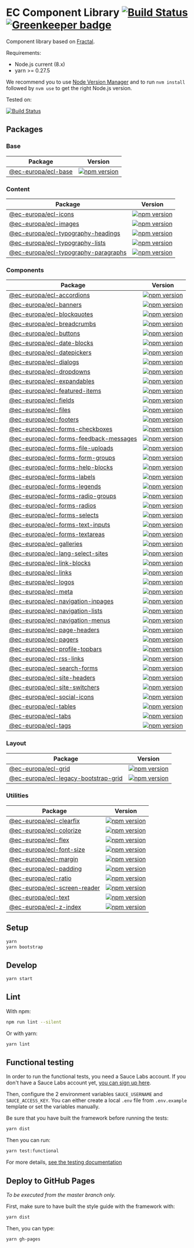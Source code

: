 # EC Component Library [![Build Status](https://travis-ci.org/ec-europa/europa-component-library.svg?branch=master)](https://travis-ci.org/ec-europa/europa-component-library) [![Greenkeeper badge](https://badges.greenkeeper.io/ec-europa/europa-component-library.svg)](https://greenkeeper.io/)

Component library based on [Fractal](http://fractal.build/).

Requirements:
- Node.js current (8.x)
- yarn >= 0.27.5

We recommend you to use [Node Version Manager](https://github.com/creationix/nvm) and to run `nvm install` followed by `nvm use` to get the right Node.js version.

Tested on:

[![Build Status](https://saucelabs.com/browser-matrix/europa-component-library.svg)](https://saucelabs.com/u/europa-component-library)

## Packages

### Base

| Package | Version |
|-------- |-------- |
| [@ec-europa/ecl-base](framework/base) | [![npm version](https://badge.fury.io/js/%40ec-europa%2Fecl-base.svg)](https://badge.fury.io/js/%40ec-europa%2Fecl-base) |

### Content

| Package | Version |
|-------- |-------- |
| [@ec-europa/ecl-icons](framework/content/ecl-icons) | [![npm version](https://badge.fury.io/js/%40ec-europa%2Fecl-icons.svg)](https://badge.fury.io/js/%40ec-europa%2Fecl-icons) |
| [@ec-europa/ecl-images](framework/content/ecl-images) | [![npm version](https://badge.fury.io/js/%40ec-europa%2Fecl-images.svg)](https://badge.fury.io/js/%40ec-europa%2Fecl-images) |
| [@ec-europa/ecl-typography-headings](framework/content/ecl-typography/ecl-typography-headings) | [![npm version](https://badge.fury.io/js/%40ec-europa%2Fecl-typography-headings.svg)](https://badge.fury.io/js/%40ec-europa%2Fecl-typography-headings) |
| [@ec-europa/ecl-typography-lists](framework/content/ecl-typography/ecl-typography-lists) | [![npm version](https://badge.fury.io/js/%40ec-europa%2Fecl-typography-lists.svg)](https://badge.fury.io/js/%40ec-europa%2Fecl-typography-lists) |
| [@ec-europa/ecl-typography-paragraphs](framework/content/ecl-typography/ecl-typography-paragraphs) | [![npm version](https://badge.fury.io/js/%40ec-europa%2Fecl-typography-paragraphs.svg)](https://badge.fury.io/js/%40ec-europa%2Fecl-typography-paragraphs) |

### Components

| Package | Version |
|-------- |-------- |
| [@ec-europa/ecl-accordions](framework/components/ecl-accordions) | [![npm version](https://badge.fury.io/js/%40ec-europa%2Fecl-accordions.svg)](https://badge.fury.io/js/%40ec-europa%2Fecl-accordions) |
| [@ec-europa/ecl-banners](framework/components/ecl-banners) | [![npm version](https://badge.fury.io/js/%40ec-europa%2Fecl-banners.svg)](https://badge.fury.io/js/%40ec-europa%2Fecl-banners) |
| [@ec-europa/ecl-blockquotes](framework/components/ecl-blockquotes) | [![npm version](https://badge.fury.io/js/%40ec-europa%2Fecl-blockquotes.svg)](https://badge.fury.io/js/%40ec-europa%2Fecl-blockquotes) |
| [@ec-europa/ecl-breadcrumbs](framework/components/ecl-breadcrumbs) | [![npm version](https://badge.fury.io/js/%40ec-europa%2Fecl-breadcrumbs.svg)](https://badge.fury.io/js/%40ec-europa%2Fecl-breadcrumbs) |
| [@ec-europa/ecl-buttons](framework/components/ecl-buttons) | [![npm version](https://badge.fury.io/js/%40ec-europa%2Fecl-buttons.svg)](https://badge.fury.io/js/%40ec-europa%2Fecl-buttons) |
| [@ec-europa/ecl-date-blocks](framework/components/ecl-date-blocks) | [![npm version](https://badge.fury.io/js/%40ec-europa%2Fecl-date-blocks.svg)](https://badge.fury.io/js/%40ec-europa%2Fecl-date-blocks) |
| [@ec-europa/ecl-datepickers](framework/components/ecl-datepickers) | [![npm version](https://badge.fury.io/js/%40ec-europa%2Fecl-datepickers.svg)](https://badge.fury.io/js/%40ec-europa%2Fecl-datepickers) |
| [@ec-europa/ecl-dialogs](framework/components/ecl-dialogs) | [![npm version](https://badge.fury.io/js/%40ec-europa%2Fecl-dialogs.svg)](https://badge.fury.io/js/%40ec-europa%2Fecl-dialogs) |
| [@ec-europa/ecl-dropdowns](framework/components/ecl-dropdowns) | [![npm version](https://badge.fury.io/js/%40ec-europa%2Fecl-dropdowns.svg)](https://badge.fury.io/js/%40ec-europa%2Fecl-dropdowns) |
| [@ec-europa/ecl-expandables](framework/components/ecl-expandables) | [![npm version](https://badge.fury.io/js/%40ec-europa%2Fecl-expandables.svg)](https://badge.fury.io/js/%40ec-europa%2Fecl-expandables) |
| [@ec-europa/ecl-featured-items](framework/components/ecl-featured-items) | [![npm version](https://badge.fury.io/js/%40ec-europa%2Fecl-featured-items.svg)](https://badge.fury.io/js/%40ec-europa%2Fecl-featured-items) |
| [@ec-europa/ecl-fields](framework/components/ecl-fields) | [![npm version](https://badge.fury.io/js/%40ec-europa%2Fecl-fields.svg)](https://badge.fury.io/js/%40ec-europa%2Fecl-fields) |
| [@ec-europa/ecl-files](framework/components/ecl-files) | [![npm version](https://badge.fury.io/js/%40ec-europa%2Fecl-files.svg)](https://badge.fury.io/js/%40ec-europa%2Fecl-files) |
| [@ec-europa/ecl-footers](framework/components/ecl-footers) | [![npm version](https://badge.fury.io/js/%40ec-europa%2Fecl-footers.svg)](https://badge.fury.io/js/%40ec-europa%2Fecl-footers) |
| [@ec-europa/ecl-forms-checkboxes](framework/components/ecl-forms/ecl-forms-checkboxes) | [![npm version](https://badge.fury.io/js/%40ec-europa%2Fecl-forms-checkboxes.svg)](https://badge.fury.io/js/%40ec-europa%2Fecl-forms-checkboxes) |
| [@ec-europa/ecl-forms-feedback-messages](framework/components/ecl-forms/ecl-forms-feedback-messages) | [![npm version](https://badge.fury.io/js/%40ec-europa%2Fecl-forms-feedback-messages.svg)](https://badge.fury.io/js/%40ec-europa%2Fecl-forms-feedback-messages) |
| [@ec-europa/ecl-forms-file-uploads](framework/components/ecl-forms/ecl-forms-file-uploads) | [![npm version](https://badge.fury.io/js/%40ec-europa%2Fecl-forms-file-uploads.svg)](https://badge.fury.io/js/%40ec-europa%2Fecl-forms-file-uploads) |
| [@ec-europa/ecl-forms-form-groups](framework/components/ecl-forms/ecl-forms-form-groups) | [![npm version](https://badge.fury.io/js/%40ec-europa%2Fecl-forms-form-groups.svg)](https://badge.fury.io/js/%40ec-europa%2Fecl-forms-form-groups) |
| [@ec-europa/ecl-forms-help-blocks](framework/components/ecl-forms/ecl-forms-help-blocks) | [![npm version](https://badge.fury.io/js/%40ec-europa%2Fecl-forms-help-blocks.svg)](https://badge.fury.io/js/%40ec-europa%2Fecl-forms-help-blocks) |
| [@ec-europa/ecl-forms-labels](framework/components/ecl-forms/ecl-forms-labels) | [![npm version](https://badge.fury.io/js/%40ec-europa%2Fecl-forms-labels.svg)](https://badge.fury.io/js/%40ec-europa%2Fecl-forms-labels) |
| [@ec-europa/ecl-forms-legends](framework/components/ecl-forms/ecl-forms-legends) | [![npm version](https://badge.fury.io/js/%40ec-europa%2Fecl-forms-legends.svg)](https://badge.fury.io/js/%40ec-europa%2Fecl-forms-legends) |
| [@ec-europa/ecl-forms-radio-groups](framework/components/ecl-forms/ecl-forms-radio-groups) | [![npm version](https://badge.fury.io/js/%40ec-europa%2Fecl-forms-radio-groups.svg)](https://badge.fury.io/js/%40ec-europa%2Fecl-forms-radio-groups) |
| [@ec-europa/ecl-forms-radios](framework/components/ecl-forms/ecl-forms-radios) | [![npm version](https://badge.fury.io/js/%40ec-europa%2Fecl-forms-radios.svg)](https://badge.fury.io/js/%40ec-europa%2Fecl-forms-radios) |
| [@ec-europa/ecl-forms-selects](framework/components/ecl-forms/ecl-forms-selects) | [![npm version](https://badge.fury.io/js/%40ec-europa%2Fecl-forms-selects.svg)](https://badge.fury.io/js/%40ec-europa%2Fecl-forms-selects) |
| [@ec-europa/ecl-forms-text-inputs](framework/components/ecl-forms/ecl-forms-text-inputs) | [![npm version](https://badge.fury.io/js/%40ec-europa%2Fecl-forms-text-inputs.svg)](https://badge.fury.io/js/%40ec-europa%2Fecl-forms-text-inputs) |
| [@ec-europa/ecl-forms-textareas](framework/components/ecl-forms/ecl-forms-textareas) | [![npm version](https://badge.fury.io/js/%40ec-europa%2Fecl-forms-textareas.svg)](https://badge.fury.io/js/%40ec-europa%2Fecl-forms-textareas) |
| [@ec-europa/ecl-galleries](framework/components/ecl-galleries) | [![npm version](https://badge.fury.io/js/%40ec-europa%2Fecl-galleries.svg)](https://badge.fury.io/js/%40ec-europa%2Fecl-galleries) |
| [@ec-europa/ecl-lang-select-sites](framework/components/ecl-lang-select-sites) | [![npm version](https://badge.fury.io/js/%40ec-europa%2Fecl-lang-select-sites.svg)](https://badge.fury.io/js/%40ec-europa%2Fecl-lang-select-sites) |
| [@ec-europa/ecl-link-blocks](framework/components/ecl-link-blocks) | [![npm version](https://badge.fury.io/js/%40ec-europa%2Fecl-link-blocks.svg)](https://badge.fury.io/js/%40ec-europa%2Fecl-link-blocks) |
| [@ec-europa/ecl-links](framework/components/ecl-links) | [![npm version](https://badge.fury.io/js/%40ec-europa%2Fecl-links.svg)](https://badge.fury.io/js/%40ec-europa%2Fecl-links) |
| [@ec-europa/ecl-logos](framework/components/ecl-logos) | [![npm version](https://badge.fury.io/js/%40ec-europa%2Fecl-logos.svg)](https://badge.fury.io/js/%40ec-europa%2Fecl-logos) |
| [@ec-europa/ecl-meta](framework/components/ecl-meta) | [![npm version](https://badge.fury.io/js/%40ec-europa%2Fecl-meta.svg)](https://badge.fury.io/js/%40ec-europa%2Fecl-meta) |
| [@ec-europa/ecl-navigation-inpages](framework/components/ecl-navigation/ecl-navigation-inpages) | [![npm version](https://badge.fury.io/js/%40ec-europa%2Fecl-navigation-inpages.svg)](https://badge.fury.io/js/%40ec-europa%2Fecl-navigation-inpages) |
| [@ec-europa/ecl-navigation-lists](framework/components/ecl-navigation/ecl-navigation-lists) | [![npm version](https://badge.fury.io/js/%40ec-europa%2Fecl-navigation-lists.svg)](https://badge.fury.io/js/%40ec-europa%2Fecl-navigation-lists) |
| [@ec-europa/ecl-navigation-menus](framework/components/ecl-navigation/ecl-navigation-menus) | [![npm version](https://badge.fury.io/js/%40ec-europa%2Fecl-navigation-menus.svg)](https://badge.fury.io/js/%40ec-europa%2Fecl-navigation-menus) |
| [@ec-europa/ecl-page-headers](framework/components/ecl-page-headers) | [![npm version](https://badge.fury.io/js/%40ec-europa%2Fecl-page-headers.svg)](https://badge.fury.io/js/%40ec-europa%2Fecl-page-headers) |
| [@ec-europa/ecl-pagers](framework/components/ecl-pagers) | [![npm version](https://badge.fury.io/js/%40ec-europa%2Fecl-pagers.svg)](https://badge.fury.io/js/%40ec-europa%2Fecl-pagers) |
| [@ec-europa/ecl-profile-topbars](framework/components/ecl-profile-topbars) | [![npm version](https://badge.fury.io/js/%40ec-europa%2Fecl-profile-topbars.svg)](https://badge.fury.io/js/%40ec-europa%2Fecl-profile-topbars) |
| [@ec-europa/ecl-rss-links](framework/components/ecl-rss-links) | [![npm version](https://badge.fury.io/js/%40ec-europa%2Fecl-rss-links.svg)](https://badge.fury.io/js/%40ec-europa%2Fecl-rss-links) |
| [@ec-europa/ecl-search-forms](framework/components/ecl-search-forms) | [![npm version](https://badge.fury.io/js/%40ec-europa%2Fecl-search-forms.svg)](https://badge.fury.io/js/%40ec-europa%2Fecl-search-forms) |
| [@ec-europa/ecl-site-headers](framework/components/ecl-site-headers) | [![npm version](https://badge.fury.io/js/%40ec-europa%2Fecl-site-headers.svg)](https://badge.fury.io/js/%40ec-europa%2Fecl-site-headers) |
| [@ec-europa/ecl-site-switchers](framework/components/ecl-site-switchers) | [![npm version](https://badge.fury.io/js/%40ec-europa%2Fecl-site-switchers.svg)](https://badge.fury.io/js/%40ec-europa%2Fecl-site-switchers) |
| [@ec-europa/ecl-social-icons](framework/components/ecl-social-icons) | [![npm version](https://badge.fury.io/js/%40ec-europa%2Fecl-social-icons.svg)](https://badge.fury.io/js/%40ec-europa%2Fecl-social-icons) |
| [@ec-europa/ecl-tables](framework/components/ecl-tables) | [![npm version](https://badge.fury.io/js/%40ec-europa%2Fecl-tables.svg)](https://badge.fury.io/js/%40ec-europa%2Fecl-tables) |
| [@ec-europa/ecl-tabs](framework/components/ecl-tabs) | [![npm version](https://badge.fury.io/js/%40ec-europa%2Fecl-tabs.svg)](https://badge.fury.io/js/%40ec-europa%2Fecl-tabs) |
| [@ec-europa/ecl-tags](framework/components/ecl-tags) | [![npm version](https://badge.fury.io/js/%40ec-europa%2Fecl-tags.svg)](https://badge.fury.io/js/%40ec-europa%2Fecl-tags) |

### Layout

| Package | Version |
|-------- |-------- |
| [@ec-europa/ecl-grid](framework/layout/grid/ecl-grid) | [![npm version](https://badge.fury.io/js/%40ec-europa%2Fecl-grid.svg)](https://badge.fury.io/js/%40ec-europa%2Fecl-grid) |
| [@ec-europa/ecl-legacy-bootstrap-grid](framework/layout/grid/ecl-legacy-bootstrap-grid) | [![npm version](https://badge.fury.io/js/%40ec-europa%2Fecl-legacy-bootstrap-grid.svg)](https://badge.fury.io/js/%40ec-europa%2Fecl-legacy-bootstrap-grid) |

### Utilities

| Package | Version |
|-------- |-------- |
| [@ec-europa/ecl-clearfix](framework/utilities/ecl-clearfix) | [![npm version](https://badge.fury.io/js/%40ec-europa%2Fecl-clearfix.svg)](https://badge.fury.io/js/%40ec-europa%2Fecl-clearfix) |
| [@ec-europa/ecl-colorize](framework/utilities/ecl-colorize) | [![npm version](https://badge.fury.io/js/%40ec-europa%2Fecl-colorize.svg)](https://badge.fury.io/js/%40ec-europa%2Fecl-colorize) |
| [@ec-europa/ecl-flex](framework/utilities/ecl-flex) | [![npm version](https://badge.fury.io/js/%40ec-europa%2Fecl-flex.svg)](https://badge.fury.io/js/%40ec-europa%2Fecl-flex) |
| [@ec-europa/ecl-font-size](framework/utilities/ecl-font-size) | [![npm version](https://badge.fury.io/js/%40ec-europa%2Fecl-font-size.svg)](https://badge.fury.io/js/%40ec-europa%2Fecl-font-size) |
| [@ec-europa/ecl-margin](framework/utilities/ecl-margin) | [![npm version](https://badge.fury.io/js/%40ec-europa%2Fecl-margin.svg)](https://badge.fury.io/js/%40ec-europa%2Fecl-margin) |
| [@ec-europa/ecl-padding](framework/utilities/ecl-padding) | [![npm version](https://badge.fury.io/js/%40ec-europa%2Fecl-padding.svg)](https://badge.fury.io/js/%40ec-europa%2Fecl-padding) |
| [@ec-europa/ecl-ratio](framework/utilities/ecl-ratio) | [![npm version](https://badge.fury.io/js/%40ec-europa%2Fecl-ratio.svg)](https://badge.fury.io/js/%40ec-europa%2Fecl-ratio) |
| [@ec-europa/ecl-screen-reader](framework/utilities/ecl-screen-reader) | [![npm version](https://badge.fury.io/js/%40ec-europa%2Fecl-screen-reader.svg)](https://badge.fury.io/js/%40ec-europa%2Fecl-screen-reader) |
| [@ec-europa/ecl-text](framework/utilities/ecl-text) | [![npm version](https://badge.fury.io/js/%40ec-europa%2Fecl-text.svg)](https://badge.fury.io/js/%40ec-europa%2Fecl-text) |
| [@ec-europa/ecl-z-index](framework/utilities/ecl-z-index) | [![npm version](https://badge.fury.io/js/%40ec-europa%2Fecl-z-index.svg)](https://badge.fury.io/js/%40ec-europa%2Fecl-z-index) |

## Setup

```bash
yarn
yarn bootstrap
```

## Develop

```bash
yarn start
```

## Lint

With npm:

```bash
npm run lint --silent
```

Or with yarn:

```bash
yarn lint
```

## Functional testing

In order to run the functional tests, you need a Sauce Labs account. If you
don't have a Sauce Labs account yet, [you can sign up here](https://saucelabs.com/beta/signup/OSS/None).

Then, configure the 2 environment variables `SAUCE_USERNAME` and `SAUCE_ACCESS_KEY`.
You can either create a local `.env` file from `.env.example` template or set
the variables manually.

Be sure that you have built the framework before running the tests:

```bash
yarn dist
```

Then you can run:

```bash
yarn test:functional
```

For more details, [see the testing documentation](docs/testing/visual.md)

## Deploy to GitHub Pages

*To be executed from the master branch only.*

First, make sure to have built the style guide with the framework with:

```bash
yarn dist
```

Then, you can type:

```bash
yarn gh-pages
```
